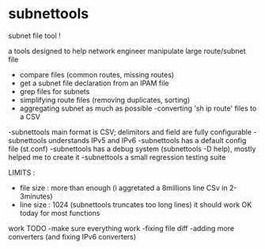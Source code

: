 subnettools
===========

subnet file tool !

a tools designed to help network engineer manipulate large route/subnet file
- compare files (common routes, missing routes)
- get a subnet file declaration from an IPAM file
- grep files for subnets
- simplifying route files (removing duplicates, sorting)
- aggregating subnet as much as possible
-converting 'sh ip route' files to a CSV

-subnettools main format is CSV; delimitors and field are fully configurable
-subnettools understands IPv5 and IPv6
-subnettools has a default config file (st.conf)
-subnettools has a debug system (subnettools -D help), mostly helped me to create it
-subnettools a small regression testing suite


LIMITS :
- file size : more than enough (i aggretated a 8millions line CSv in 2-3minutes)
- line size : 1024 (subnettools truncates too long lines)
it should work OK today for most functions

work TODO
-make sure everything work
-fixing file diff 
-adding more converters (and fixing IPv6 converters)


